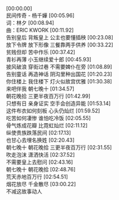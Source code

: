 [00:00.00]<br>民间传奇 - 杨千嬅
[00:05.96]<br>词：林夕
[00:08.94]<br>曲：ERIC KWORK
[00:11.92]<br>告别皇后 背叛皇上 公主也要懂插秧
[00:23.08]<br>放下令牌 放下形像 三餐靠两手供养
[00:33.22]<br>贫贱但却 苦中作乐
[00:37.42]<br>青衫再薄 小玉继续爱十郎
[00:45.93]<br>披风破浪 穿街过巷 不需要婢仆在旁
[01:08.89]<br>告别童话 再造神话 阴沟里种出国花
[01:20.23]<br>你住楼上 我住楼下 灯火似故宫优雅
[01:30.38]<br>来吧伴我 朝七晚十
[01:34.57]<br>朝花晚拾 三更半夜百万行
[01:42.99]<br>只想有日 亲身证实 空手会创造异能
[01:53.14]<br>这件布衣如何刻板 心头仍灿烂
[01:59.52]<br>吃苦如何凄惨 谁怕吃冷饭
[02:05.55]<br>骨气炼成花瓣 比霓虹灿烂
[02:11.12]<br>纵使贵族跌落民间
[02:17.13]<br>也甘心去埋名换姓
[02:20.43]<br>朝七晚十 朝花晚拾 三更半夜百万行
[02:31.55]<br>吹走泡沫 潇洒快活
[02:37.52]<br>不需要皇上去慰问
[02:43.16]<br>朝七晚十 朝花晚拾
[02:48.76]<br>荒天赤地百万行
[02:54.51]<br>烟花放尽 千金散尽
[03:00.22]<br>不减这故事动人
